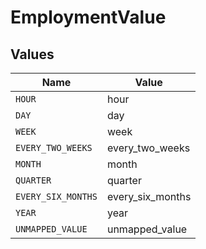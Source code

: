 # EmploymentValue


## Values

| Name               | Value              |
| ------------------ | ------------------ |
| `HOUR`             | hour               |
| `DAY`              | day                |
| `WEEK`             | week               |
| `EVERY_TWO_WEEKS`  | every_two_weeks    |
| `MONTH`            | month              |
| `QUARTER`          | quarter            |
| `EVERY_SIX_MONTHS` | every_six_months   |
| `YEAR`             | year               |
| `UNMAPPED_VALUE`   | unmapped_value     |